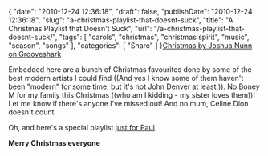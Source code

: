 {
    "date": "2010-12-24 12:36:18",
    "draft": false,
    "publishDate": "2010-12-24 12:36:18",
    "slug": "a-christmas-playlist-that-doesnt-suck",
    "title": "A Christmas Playlist that Doesn't Suck",
    "url": "\/a-christmas-playlist-that-doesnt-suck\/",
    "tags": [
        "carols",
        "christmas",
        "christmas spirit",
        "music",
        "season",
        "songs"
    ],
    "categories": [
        "Share"
    ]
}<span>[Christmas by Joshua Nunn on
Grooveshark](http://grooveshark.com/playlist/Christmas/41386196 "Christmas by Joshua Nunn on Grooveshark")</span>

Embedded here are a bunch of Christmas favourites done by some of the
best modern artists I could find ((And yes I know some of them haven't
been "modern" for some time, but it's not John Denver at least.)). No
Boney M for my family this Christmas ((who am I kidding - my sister
loves them))! Let me know if there's anyone I've missed out! And no mum,
Celine Dion doesn't count.

Oh, and here's a special playlist [just for
Paul](http://listen.grooveshark.com/playlist/A+Very+8+bit+Christmas/41416810).

**Merry Christmas everyone![]()**